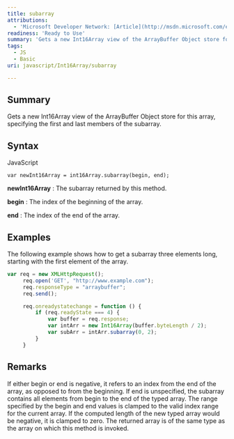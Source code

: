 ```yaml
---
title: subarray
attributions:
  - 'Microsoft Developer Network: [Article](http://msdn.microsoft.com/en-us/library/ie/br212936(v=vs.94).aspx)'
readiness: 'Ready to Use'
summary: 'Gets a new Int16Array view of the ArrayBuffer Object store for this array, specifying the first and last members of the subarray.'
tags:
  - JS
  - Basic
uri: javascript/Int16Array/subarray

---
```

## <span>Summary</span>

Gets a new Int16Array view of the ArrayBuffer Object store for this array, specifying the first and last members of the subarray.

## <span>Syntax</span>

<span class="language">JavaScript</span>

    var newInt16Array = int16Array.subarray(begin, end);

**newInt16Array**
:   The subarray returned by this method.

**begin**
:   The index of the beginning of the array.

**end**
:   The index of the end of the array.

## <span>Examples</span>

The following example shows how to get a subarray three elements long, starting with the first element of the array.

``` js
var req = new XMLHttpRequest();
     req.open('GET', "http://www.example.com");
     req.responseType = "arraybuffer";
     req.send();

     req.onreadystatechange = function () {
         if (req.readyState === 4) {
             var buffer = req.response;
             var intArr = new Int16Array(buffer.byteLength / 2);
             var subArr = intArr.subarray(0, 2);
         }
     }
```

## <span>Remarks</span>

If either begin or end is negative, it refers to an index from the end of the array, as opposed to from the beginning. If end is unspecified, the subarray contains all elements from begin to the end of the typed array. The range specified by the begin and end values is clamped to the valid index range for the current array. If the computed length of the new typed array would be negative, it is clamped to zero. The returned array is of the same type as the array on which this method is invoked.

